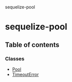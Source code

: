 sequelize-pool

# sequelize-pool

## Table of contents

### Classes

- [Pool](classes/pool.md)
- [TimeoutError](classes/timeouterror.md)
